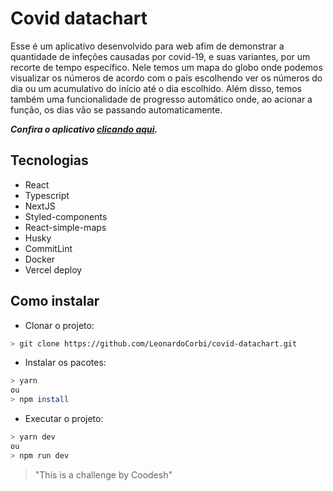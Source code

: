 # Covid datachart
Esse é um aplicativo desenvolvido para web afim de demonstrar a quantidade de infeções causadas por covid-19, e suas variantes, por um recorte de tempo específico. Nele temos um mapa do globo onde podemos visualizar os números de acordo com o país escolhendo ver os números do dia ou um acumulativo do início até o dia escolhido. Além disso, temos também uma funcionalidade de progresso automático onde, ao acionar a função, os dias vão se passando automaticamente.

***Confira o aplicativo [clicando aqui](https://covid-datachart.vercel.app/?date=2020-05-11).***

## Tecnologias
- React
- Typescript
- NextJS
- Styled-components
- React-simple-maps
- Husky
- CommitLint
- Docker
- Vercel deploy

## Como instalar
- Clonar o projeto:
```bash
> git clone https://github.com/LeonardoCorbi/covid-datachart.git
```

- Instalar os pacotes:
```bash
> yarn
ou
> npm install
```

- Executar o projeto:
```bash
> yarn dev
ou
> npm run dev
```

> "This is a challenge by Coodesh"
